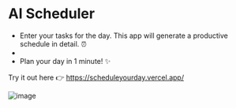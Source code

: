 <h1>AI Scheduler</h1>

- Enter your tasks for the day. This app will generate a productive schedule in detail. ⏰
- 
- Plan your day in 1 minute! ✨

Try it out here 👉 https://scheduleyourday.vercel.app/

![image](https://github.com/erik-ksth/ai-scheduler/assets/74672970/99db15cb-ee68-46a6-86af-b0a26fbf4626)

